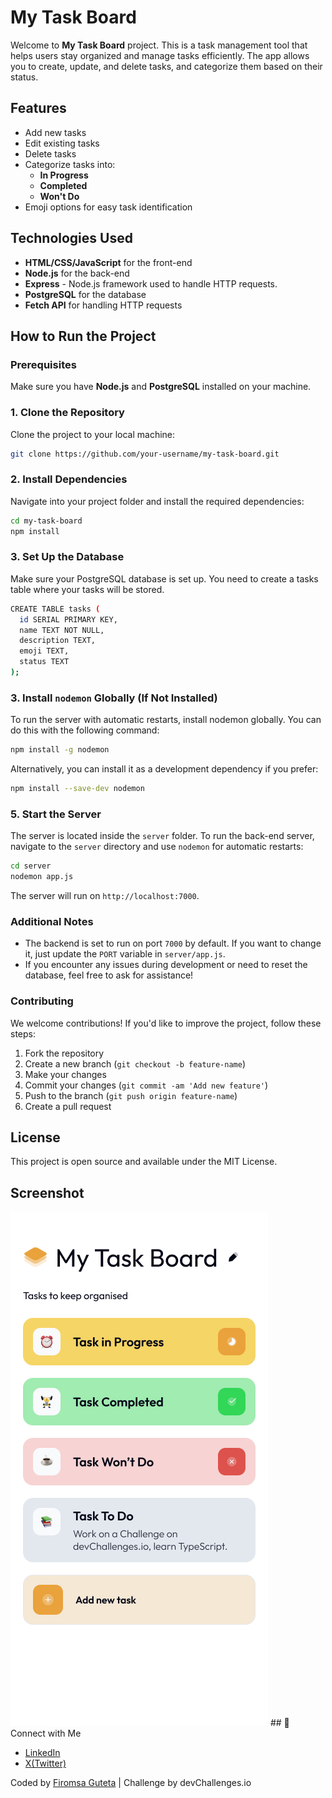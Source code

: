 # My Task Board

Welcome to **My Task Board** project. This is a task management tool that helps users stay organized and manage tasks efficiently. The app allows you to create, update, and delete tasks, and categorize them based on their status.

## Features

- Add new tasks
- Edit existing tasks
- Delete tasks
- Categorize tasks into:
  - **In Progress**
  - **Completed**
  - **Won't Do**
- Emoji options for easy task identification

## Technologies Used

- **HTML/CSS/JavaScript** for the front-end
- **Node.js** for the back-end
- **Express** - Node.js framework used to handle HTTP requests.
- **PostgreSQL** for the database
- **Fetch API** for handling HTTP requests

## How to Run the Project

### Prerequisites

Make sure you have **Node.js** and **PostgreSQL** installed on your machine.

### 1. Clone the Repository

Clone the project to your local machine:

```bash
git clone https://github.com/your-username/my-task-board.git
```

### 2. Install Dependencies

Navigate into your project folder and install the required dependencies:

```bash
cd my-task-board
npm install
```

### 3. Set Up the Database

Make sure your PostgreSQL database is set up. You need to create a tasks table where your tasks will be stored.

```bash
CREATE TABLE tasks (
  id SERIAL PRIMARY KEY,
  name TEXT NOT NULL,
  description TEXT,
  emoji TEXT,
  status TEXT
);
```

### 3. Install `nodemon` Globally (If Not Installed)

To run the server with automatic restarts, install nodemon globally. You can do this with the following command:

```bash
npm install -g nodemon
```

Alternatively, you can install it as a development dependency if you prefer:

```bash
npm install --save-dev nodemon

```

### 5. Start the Server

The server is located inside the `server` folder. To run the back-end server, navigate to the `server` directory and use `nodemon` for automatic restarts:

```bash
cd server
nodemon app.js

```

The server will run on `http://localhost:7000`.

### Additional Notes

- The backend is set to run on port `7000` by default. If you want to change it, just update the `PORT` variable in `server/app.js`.
- If you encounter any issues during development or need to reset the database, feel free to ask for assistance!

### Contributing

We welcome contributions! If you'd like to improve the project, follow these steps:

1. Fork the repository
2. Create a new branch (`git checkout -b feature-name`)
3. Make your changes
4. Commit your changes (`git commit -am 'Add new feature'`)
5. Push to the branch (`git push origin feature-name`)
6. Create a pull request

## License

This project is open source and available under the MIT License.

## Screenshot

<picture>
  <!-- For screens wider than 768px (typically desktop) -->
  <source media="(min-width: 768px)" srcset="design/Desktop_1350px.jpg">

  <!-- For smaller screens (typically mobile) -->
  <img src="design/Mobile_412px.jpg" alt="Screenshot">
</picture>
## 🤝 Connect with Me

- [LinkedIn](https://www.linkedin.com/in/firo-guteta/)
- [X(Twitter)](https://x.com/FiroGute492)

Coded by [Firomsa Guteta](https://github.com/firogute) | Challenge by devChallenges.io
